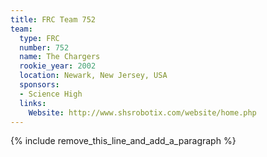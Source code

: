 ```yaml
---
title: FRC Team 752
team:
  type: FRC
  number: 752
  name: The Chargers
  rookie_year: 2002
  location: Newark, New Jersey, USA
  sponsors:
  - Science High
  links:
    Website: http://www.shsrobotix.com/website/home.php
---
```


{% include remove_this_line_and_add_a_paragraph %}